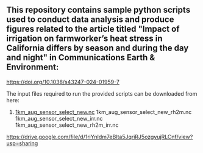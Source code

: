 ## This repository contains sample python scripts used to conduct data analysis and produce figures related to the article titled "Impact of irrigation on farmworker’s heat stress in California differs by season and during the day and night" in Communications Earth & Environment:
https://doi.org/10.1038/s43247-024-01959-7

The input files required to run the provided scripts can be downloaded from here:
1. [1km_aug_sensor_select_new.nc](https://drive.google.com/file/d/1riYnIdm7eBlta5JqriRJ5ozgyujRLCnf/view?usp=sharing)
1km_aug_sensor_select_new_rh2m.nc
1km_aug_sensor_select_new_irr.nc
1km_aug_sensor_select_new_rh2m_irr.nc

https://drive.google.com/file/d/1riYnIdm7eBlta5JqriRJ5ozgyujRLCnf/view?usp=sharing
